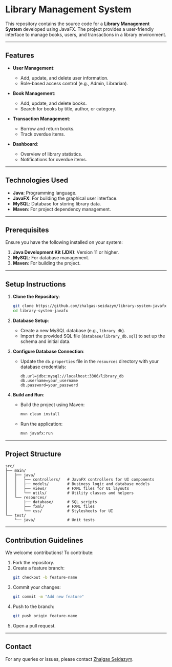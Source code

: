 # Library Management System

This repository contains the source code for a **Library Management System** developed using JavaFX. The project provides a user-friendly interface to manage books, users, and transactions in a library environment.

---

## Features

- **User Management**:
  - Add, update, and delete user information.
  - Role-based access control (e.g., Admin, Librarian).

- **Book Management**:
  - Add, update, and delete books.
  - Search for books by title, author, or category.

- **Transaction Management**:
  - Borrow and return books.
  - Track overdue items.

- **Dashboard**:
  - Overview of library statistics.
  - Notifications for overdue items.

---

## Technologies Used

- **Java**: Programming language.
- **JavaFX**: For building the graphical user interface.
- **MySQL**: Database for storing library data.
- **Maven**: For project dependency management.

---

## Prerequisites

Ensure you have the following installed on your system:

1. **Java Development Kit (JDK)**: Version 11 or higher.
2. **MySQL**: For database management.
3. **Maven**: For building the project.

---

## Setup Instructions

1. **Clone the Repository**:
   ```bash
   git clone https://github.com/zhalgas-seidazym/library-system-javafx.git
   cd library-system-javafx
   ```

2. **Database Setup**:
   - Create a new MySQL database (e.g., `library_db`).
   - Import the provided SQL file (`database/library_db.sql`) to set up the schema and initial data.

3. **Configure Database Connection**:
   - Update the `db.properties` file in the `resources` directory with your database credentials:
     ```properties
     db.url=jdbc:mysql://localhost:3306/library_db
     db.username=your_username
     db.password=your_password
     ```

4. **Build and Run**:
   - Build the project using Maven:
     ```bash
     mvn clean install
     ```
   - Run the application:
     ```bash
     mvn javafx:run
     ```

---

## Project Structure

```plaintext
src/
├── main/
│   ├── java/
│   │   ├── controllers/   # JavaFX controllers for UI components
│   │   ├── models/        # Business logic and database models
│   │   ├── views/         # FXML files for UI layouts
│   │   └── utils/         # Utility classes and helpers
│   └── resources/
│       ├── database/      # SQL scripts
│       ├── fxml/          # FXML files
│       └── css/           # Stylesheets for UI
└── test/
    └── java/              # Unit tests
```

---

## Contribution Guidelines

We welcome contributions! To contribute:

1. Fork the repository.
2. Create a feature branch:
   ```bash
   git checkout -b feature-name
   ```
3. Commit your changes:
   ```bash
   git commit -m "Add new feature"
   ```
4. Push to the branch:
   ```bash
   git push origin feature-name
   ```
5. Open a pull request.

---

## Contact

For any queries or issues, please contact [Zhalgas Seidazym](https://github.com/zhalgas-seidazym).
